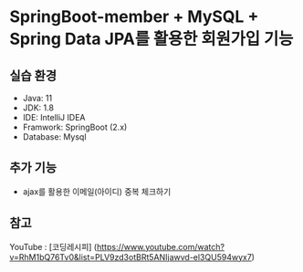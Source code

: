 # SpringBoot-member + MySQL + Spring Data JPA를 활용한 회원가입 기능 
## 실습 환경
+ Java: 11 
+ JDK: 1.8 
+ IDE: IntelliJ IDEA
+ Framwork: SpringBoot (2.x)
+ Database: Mysql

  
## 추가 기능
+ ajax를 활용한 이메일(아이디) 중복 체크하기


## 참고
YouTube : [코딩레시피] (https://www.youtube.com/watch?v=RhM1bQ76Tv0&list=PLV9zd3otBRt5ANIjawvd-el3QU594wyx7)
 
